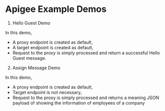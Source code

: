 # Apigee Example Demos

1. Hello Guest Demo

In this demo,
 - A proxy endpoint is created as default,
 - A target endpoint is created as default,
 - Request to the proxy is simply processed and return a successful Hello Guest message.
 
 
2. Assign Message Demo

 In this demo,
 - A proxy endpoint is created as default,
 - Target endpoint is not necessary,
 - Request to the proxy is simply processed and returns a meaning JSON payload of showing the information of employees of a company
 

